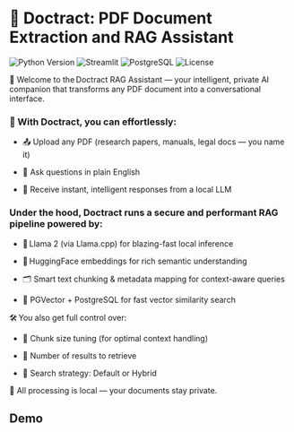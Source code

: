 # 🧾 Doctract: PDF Document Extraction and RAG Assistant

![Python Version](https://img.shields.io/badge/python-3.11%2B-blue.svg)
![Streamlit](https://img.shields.io/badge/streamlit-1.44.1-brightgreen)
![PostgreSQL](https://img.shields.io/badge/PostgreSQL-14%2B-blue)
![License](https://img.shields.io/badge/license-MIT-lightgrey)


👋 Welcome to the Doctract RAG Assistant — your intelligent, private AI companion that transforms any PDF document into a conversational interface.

### 🚀 With Doctract, you can effortlessly:


  - 📤 Upload any PDF (research papers, manuals, legal docs — you name it)
    
  - 🧠 Ask questions in plain English

  - 💬 Receive instant, intelligent responses from a local LLM

### Under the hood, Doctract runs a secure and performant RAG pipeline powered by:

- 🦙 Llama 2 (via Llama.cpp) for blazing-fast local inference

- 🧬 HuggingFace embeddings for rich semantic understanding

- 🗂️ Smart text chunking & metadata mapping for context-aware queries

- 🧭 PGVector + PostgreSQL for fast vector similarity search

🛠️ You also get full control over:

- 📏 Chunk size tuning (for optimal context handling)

- 🧮 Number of results to retrieve

- 🔄 Search strategy: Default or Hybrid

🔐 All processing is local — your documents stay private.

## Demo
